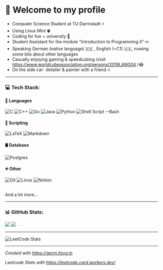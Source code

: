 # 💯 Welcome to my profile
- Computer Science Student at TU Darmstadt ⚡<br>
- Using Linux Mint 🍀<br>
- Coding for fun + university 📜<br>
- Student Assistant for the module "Introduction to Programming II" ✏️
- Speaking German (native language) 🇩🇪 , English (~C1) 🇺🇸, nowing some bits about other languages
- Casually enjoying gaming & speedcubing (visit https://www.worldcubeassociation.org/persons/2019LANG04 )😂
- On the side car- detailer & painter with a friend 🔥

---

### 💻 Tech Stack:

#### 💬 Languages

![C](https://img.shields.io/badge/c-gray?style=for-the-badge&logo=c&logoColor=white)
![C++](https://img.shields.io/badge/c++-%2300599C.svg?style=for-the-badge&logo=c%2B%2B&logoColor=white)
![Go](https://img.shields.io/badge/go-%2300ADD8.svg?style=for-the-badge&logo=go&logoColor=white)
![Java](https://img.shields.io/badge/java-%23ED8B00.svg?style=for-the-badge&logo=openjdk&logoColor=white)
![Python](https://img.shields.io/badge/python-3670A0?style=for-the-badge&logo=python&logoColor=ffdd54)
![Shell Script --Bash](https://img.shields.io/badge/Shell_Script-black?style=for-the-badge&logo=gnu-bash&logoColor=white)

#### 📜 Scripting

![LaTeX](https://img.shields.io/badge/latex-%23008080.svg?style=for-the-badge&logo=latex&logoColor=white)
![Markdown](https://img.shields.io/badge/markdown-%23000000.svg?style=for-the-badge&logo=markdown&logoColor=white)

#### 🛢 Database

![Postgres](https://img.shields.io/badge/postgres-%23316192.svg?style=for-the-badge&logo=postgresql&logoColor=white)

#### ➕ Other

![Git](https://img.shields.io/badge/-Git-darkred?style=for-the-badge&logo=Git&logoColor=white)
![Linux](https://img.shields.io/badge/Linux-FCC624?style=for-the-badge&logo=linux&logoColor=black)
![Notion](https://img.shields.io/badge/Notion-%23000000.svg?style=for-the-badge&logo=notion&logoColor=white)

<br>And a lot more...</br>

---

### 📊 GitHub Stats:
![](https://github-readme-stats.vercel.app/api/top-langs/?username=Synix4Life&theme=neon&hide_border=false&include_all_commits=true&count_private=false&layout=compact)
![](https://github-readme-streak-stats.herokuapp.com/?user=Synix4Life&theme=neon&hide_border=false)<br/>

---

![LeetCode Stats](https://leetcode.card.workers.dev/Synix4Life?theme=dark&font=source_code_pro&extension=null)

---

_Created with https://gprm.itsvg.in_

_Leetcode Stats with https://leetcode.card.workers.dev/_
